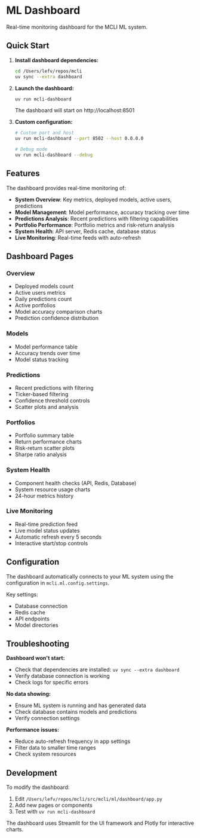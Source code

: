 # ML Dashboard

Real-time monitoring dashboard for the MCLI ML system.

## Quick Start

1. **Install dashboard dependencies:**
   ```bash
   cd /Users/lefv/repos/mcli
   uv sync --extra dashboard
   ```

2. **Launch the dashboard:**
   ```bash
   uv run mcli-dashboard
   ```

   The dashboard will start on http://localhost:8501

3. **Custom configuration:**
   ```bash
   # Custom port and host
   uv run mcli-dashboard --port 8502 --host 0.0.0.0

   # Debug mode
   uv run mcli-dashboard --debug
   ```

## Features

The dashboard provides real-time monitoring of:

- **System Overview**: Key metrics, deployed models, active users, predictions
- **Model Management**: Model performance, accuracy tracking over time
- **Predictions Analysis**: Recent predictions with filtering capabilities
- **Portfolio Performance**: Portfolio metrics and risk-return analysis
- **System Health**: API server, Redis cache, database status
- **Live Monitoring**: Real-time feeds with auto-refresh

## Dashboard Pages

### Overview
- Deployed models count
- Active users metrics
- Daily predictions count
- Active portfolios
- Model accuracy comparison charts
- Prediction confidence distribution

### Models
- Model performance table
- Accuracy trends over time
- Model status tracking

### Predictions
- Recent predictions with filtering
- Ticker-based filtering
- Confidence threshold controls
- Scatter plots and analysis

### Portfolios
- Portfolio summary table
- Return performance charts
- Risk-return scatter plots
- Sharpe ratio analysis

### System Health
- Component health checks (API, Redis, Database)
- System resource usage charts
- 24-hour metrics history

### Live Monitoring
- Real-time prediction feed
- Live model status updates
- Automatic refresh every 5 seconds
- Interactive start/stop controls

## Configuration

The dashboard automatically connects to your ML system using the configuration in `mcli.ml.config.settings`.

Key settings:
- Database connection
- Redis cache
- API endpoints
- Model directories

## Troubleshooting

**Dashboard won't start:**
- Check that dependencies are installed: `uv sync --extra dashboard`
- Verify database connection is working
- Check logs for specific errors

**No data showing:**
- Ensure ML system is running and has generated data
- Check database contains models and predictions
- Verify connection settings

**Performance issues:**
- Reduce auto-refresh frequency in app settings
- Filter data to smaller time ranges
- Check system resources

## Development

To modify the dashboard:

1. Edit `/Users/lefv/repos/mcli/src/mcli/ml/dashboard/app.py`
2. Add new pages or components
3. Test with `uv run mcli-dashboard`

The dashboard uses Streamlit for the UI framework and Plotly for interactive charts.